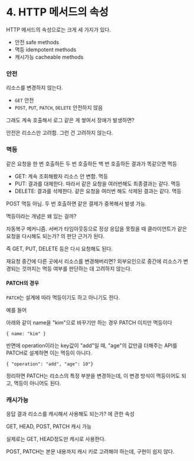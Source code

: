 # 4. HTTP 메서드의 속성

HTTP 메서드의 속성으로는 크게 세 가지가 있다.

- 안전 safe methods
- 멱등 idempotent methods
- 캐시가능 cacheable methods

### 안전

리소스를 변경하지 않는다.

- `GET` 안전
- `POST`, `PUT`, `PATCH`, `DELETE` 안전하지 않음

그래도 계속 호출해서 로그 같은 게 쌓여서 장애가 발생하면?

안전은 리소스만 고려함. 그런 건 고려하지 않는다.

### 멱등

같은 요청을 한 번 호출하든 두 번 호출하든 백 번 호출하든 결과가 똑같으면 멱등

- GET: 계속 조회해봤자 리소스 안 변함. 멱등
- PUT: 결과를 대체한다. 따라서 같은 요청을 여러번해도 최종결과는 같다. 멱등
- DELETE: 결과를 삭제한다. 같은 요청을 여러번 해도 삭제된 결과는 같다. 멱등

POST 멱등 아님. 두 번 호출하면 같은 결제가 중복해서 발생 가능.

멱등이라는 개념은 왜 있는 걸까?

자동복구 메커니즘. 서버가 타임아웃등으로 정상 응답을 못줬을 때 클라이언트가 같은 요청을 다시해도 되는가? 의 판단 근거가 된다.

즉 GET, PUT, DELETE 등은 다시 요청해도 된다.

재요청 중간에 다른 곳에서 리소스를 변경해버리면? 외부요인으로 중간에 리소스가 변경되는 것까지는 멱등 여부를 판단하는 데 고려하지 않는다.

#### PATCH의 경우

`PATCH`는 설계에 따라 멱등이기도 하고 아니기도 한다.

예를 들어

아래와 같이 name을 "kim"으로 바꾸기만 하는 경우 PATCH 이지만 멱등이다

```
{ name: "kim" }
```

반면에 operation이라는 key값이 "add"일 때, "age"의 값만큼 더해주는 API를 PATCH로 설계하면 이는 멱등이 아니다.

```
{ "operation": "add", "age": 10"}
```

정리하면 PATCH는 리소스의 특정 부분을 변경하는데, 이 변경 방식이 멱등이어도 되고, 멱등이 아니어도 된다.

### 캐시가능

응답 결과 리소스를 캐시해서 사용해도 되는가? 에 관한 속성

GET, HEAD, POST, PATCH 캐시 가능

실제로는 GET, HEAD정도만 캐시로 사용한다.

POST, PATCH는 본문 내용까지 캐시 키로 고려해야 하는데, 구현이 쉽지 않다.

